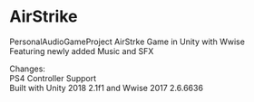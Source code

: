 # AirStrike
PersonalAudioGameProject
AirStrke Game in Unity with Wwise\
Featuring newly added Music and SFX

Changes:\
PS4 Controller Support\
Built with Unity 2018 2.1f1 and Wwise 2017 2.6.6636
